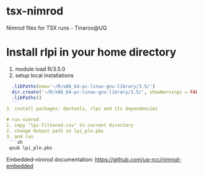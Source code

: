 # tsx-nimrod
Nimrod files for TSX runs - Tinaroo@UQ

# Install rlpi in your home directory

1. module load R/3.5.0
2. setup local installations
  ```R
	.libPaths(new='~/R/x86_64-pc-linux-gnu-library/3.5/')
	dir.create('~/R/x86_64-pc-linux-gnu-library/3.5/', showWarnings = FALSE, recursive = TRUE)
	.libPaths()
	```
3. install packages: devtools, rlpi and its dependencies

# run nimrod
1. copy "lpi-filtered.csv" to current directory
2. change Output path in lpi_pln.pbs
3. and run
   ```sh
   qsub lpi_pln.pbs
   ```

Embedded-nimrod documentation: https://github.com/uq-rcc/nimrod-embedded
